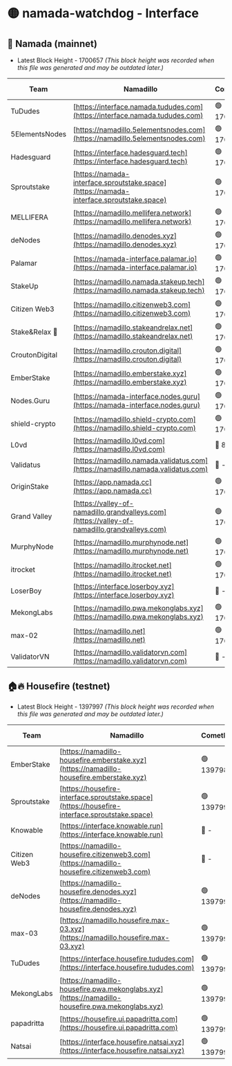 # 🟡 namada-watchdog - Interface

## 🚀 Namada (mainnet)
- Latest Block Height - 1700657 *(This block height was recorded when this file was generated and may be outdated later.)*

| Team | Namadillo | CometBFT | Indexer | MASP Indexer |
|-|-|-|-|-|
| TuDudes | [https://interface.namada.tududes.com](https://interface.namada.tududes.com) | 🟢 1700639 | 🟢 1700638 | 🟢 1700638 |
| 5ElementsNodes | [https://namadillo.5elementsnodes.com](https://namadillo.5elementsnodes.com) | 🟢 1700639 | 🟢 1700639 | 🟢 1700639 |
| Hadesguard | [https://interface.hadesguard.tech](https://interface.hadesguard.tech) | 🟢 1700640 | 🟢 1700639 | 🟢 1700639 |
| Sproutstake | [https://namada-interface.sproutstake.space](https://namada-interface.sproutstake.space) | 🟢 1700641 | 🟢 1700641 | 🟢 1700640 |
| MELLIFERA | [https://namadillo.mellifera.network](https://namadillo.mellifera.network) | 🟢 1700641 | 🟢 1700641 | 🟢 1700641 |
| deNodes | [https://namadillo.denodes.xyz](https://namadillo.denodes.xyz) | 🟢 1700642 | 🟢 1700642 | 🟢 1700642 |
| Palamar | [https://namada-interface.palamar.io](https://namada-interface.palamar.io) | 🟢 1700643 | 🟢 1700643 | 🟢 1700642 |
| StakeUp | [https://namadillo.namada.stakeup.tech](https://namadillo.namada.stakeup.tech) | 🟢 1700643 | 🟢 1700643 | 🟢 1700643 |
| Citizen Web3 | [https://namadillo.citizenweb3.com](https://namadillo.citizenweb3.com) | 🟢 1700643 | 🟢 1700643 | 🟢 1700644 |
| Stake&Relax 🦥 | [https://namadillo.stakeandrelax.net](https://namadillo.stakeandrelax.net) | 🟢 1700645 | 🟢 1700644 | 🟢 1700644 |
| CroutonDigital | [https://namadillo.crouton.digital](https://namadillo.crouton.digital) | 🟢 1700645 | 🔴 1338918 | 🟢 1700645 |
| EmberStake | [https://namadillo.emberstake.xyz](https://namadillo.emberstake.xyz) | 🟢 1700646 | 🟢 1700646 | 🟢 1700646 |
| Nodes.Guru | [https://namada-interface.nodes.guru](https://namada-interface.nodes.guru) | 🟢 1700646 | 🟢 1700646 | 🟢 1700646 |
| shield-crypto | [https://namadillo.shield-crypto.com](https://namadillo.shield-crypto.com) | 🟢 1700647 | 🟢 1700647 | 🟢 1700647 |
| L0vd | [https://namadillo.l0vd.com](https://namadillo.l0vd.com) | 🔴 894059 | 🔴 1354804 | 🔴 894059 |
| Validatus | [https://namadillo.namada.validatus.com](https://namadillo.namada.validatus.com) | 🔴 - | 🔴 - | 🔴 - |
| OriginStake | [https://app.namada.cc](https://app.namada.cc) | 🟢 1700655 | 🟢 1700655 | 🟢 1700655 |
| Grand Valley | [https://valley-of-namadillo.grandvalleys.com](https://valley-of-namadillo.grandvalleys.com) | 🟢 1700655 | 🟢 1700655 | 🟢 1700655 |
| MurphyNode | [https://namadillo.murphynode.net](https://namadillo.murphynode.net) | 🟢 1700656 | 🟢 1700656 | 🔴 - |
| itrocket | [https://namadillo.itrocket.net](https://namadillo.itrocket.net) | 🟢 1700656 | 🟢 1700656 | 🔴 1687505 |
| LoserBoy | [https://interface.loserboy.xyz](https://interface.loserboy.xyz) | 🔴 - | 🔴 - | 🔴 - |
| MekongLabs | [https://namadillo.pwa.mekonglabs.xyz](https://namadillo.pwa.mekonglabs.xyz) | 🟢 1700657 | 🟢 1700656 | 🟢 1700656 |
| max-02 | [https://namadillo.net](https://namadillo.net) | 🟢 1700657 | 🟢 1700657 | 🟢 1700656 |
| ValidatorVN | [https://namadillo.validatorvn.com](https://namadillo.validatorvn.com) | 🔴 - | 🔴 - | 🔴 - |

## 🏠🔥 Housefire (testnet)
- Latest Block Height - 1397997 *(This block height was recorded when this file was generated and may be outdated later.)*

| Team | Namadillo | CometBFT | Indexer | MASP Indexer |
|-|-|-|-|-|
| EmberStake | [https://namadillo-housefire.emberstake.xyz](https://namadillo-housefire.emberstake.xyz) | 🟢 1397988 | 🟢 1397988 | 🔴 - |
| Sproutstake | [https://housefire-interface.sproutstake.space](https://housefire-interface.sproutstake.space) | 🟢 1397990 | 🟢 1397990 | 🟢 1397990 |
| Knowable | [https://interface.knowable.run](https://interface.knowable.run) | 🔴 - | 🔴 - | 🔴 - |
| Citizen Web3 | [https://namadillo-housefire.citizenweb3.com](https://namadillo-housefire.citizenweb3.com) | 🔴 - | 🔴 - | 🔴 - |
| deNodes | [https://namadillo-housefire.denodes.xyz](https://namadillo-housefire.denodes.xyz) | 🟢 1397993 | 🟢 1397993 | 🟢 1397993 |
| max-03 | [https://namadillo.housefire.max-03.xyz](https://namadillo.housefire.max-03.xyz) | 🟢 1397994 | 🟢 1397994 | 🟢 1397994 |
| TuDudes | [https://interface.housefire.tududes.com](https://interface.housefire.tududes.com) | 🟢 1397994 | 🟢 1397994 | 🟢 1397994 |
| MekongLabs | [https://namadillo-housefire.pwa.mekonglabs.xyz](https://namadillo-housefire.pwa.mekonglabs.xyz) | 🟢 1397995 | 🟢 1397995 | 🔴 - |
| papadritta | [https://housefire.ui.papadritta.com](https://housefire.ui.papadritta.com) | 🟢 1397997 | 🟢 1397997 | 🟢 1397997 |
| Natsai | [https://interface.housefire.natsai.xyz](https://interface.housefire.natsai.xyz) | 🟢 1397997 | 🟢 1397997 | 🟢 1397997 |

